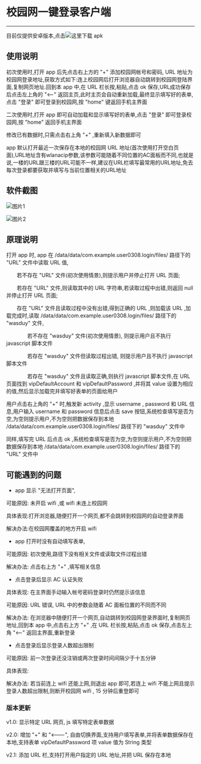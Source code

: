 # 校园网一键登录客户端

---

目前仅提供安卓版本,点击![这里]("./app/app.release.apk")下载 apk

## 使用说明

初次使用时,打开 app 后先点击右上方的 "+" 添加校园网帐号和密码, URL 地址为校园网登录地址,获取方式如下:连上校园网后打开浏览器自动跳转到校园网登陆界面,复制网页地址.回到本 app 中,在 URL 栏长按,粘贴,点击 ok 保存,URL成功保存后点击左上角的 "<--" 返回主页,此时主页会自动重新加载,最终显示填写好的表单,点击 "登录" 即可登录到校园网,按 "home" 键返回手机主界面

二次使用时,打开 app 即可自动加载和显示填写好的表单,点击 "登录" 即可登录校园网,按 "home" 返回手机主界面

修改已有数据时,只需点击右上角 "+" ,重新填入新数据即可

 app 默认打开最近一次保存在本地的校园网 URL 地址(首次使用打开空白页面),URL地址含有wlanacip参数,该参数可能随着不同位置的AC面板而不同,也就是说,一楼的URL跟三楼的URL可能不一样,建议在URL栏填写最常用的URL地址,免去每次登录都要获取并填写与当前位置相关的URL地址

## 软件截图

![图片1]("./Screenshot/LoginScreen1.png")

![图片2]("./Screenshot/LoginScreen2.png")

## 原理说明

打开 app 时, app 在 /data/data/com.example.user0308.login/files/ 路径下的 "URL" 文件中读取 URL 值,

&emsp;&emsp;若不存在 "URL" 文件(初次使用情景),则提示用户并停止打开 URL 页面;

&emsp;&emsp;若存在 "URL" 文件,则读取其中的 URL 字符串,若读取过程中出错,则返回 null 并停止打开 URL 页面;

&emsp;&emsp;存在 "URL" 文件且读取过程中没有出错,得到正确的 URL ,则加载该 URL ,加载完成时,读取 /data/data/com.example.user0308.login/files/ 路径下的 "wasduy" 文件,
      
&emsp;&emsp;&emsp;&emsp;若不存在 "wasduy" 文件(初次使用情景), 则提示用户且不执行 javascript 脚本文件

&emsp;&emsp;&emsp;&emsp;若存在 "wasduy" 文件但读取过程出错, 则提示用户且不执行 javascript 脚本文件

&emsp;&emsp;&emsp;&emsp;若存在 "wasduy" 文件且读取正确,则执行 javascript 脚本文件,在 URL 页面找到 vipDefaultAccount 和 vipDefaultPassword ,并将其 value 设置为相应的值,然后显示加载完并填写好表单的页面给用户

用户点击右上角的 "+" 时,触发新 activity ,显示 username , password 和 URL 信息,用户输入 username 和 password 信息后点击 save 按钮,系统检查填写是否为空,为空则提示用户,不为空则把数据保存到本地 /data/data/com.example.user0308.login/files/ 路径下的 "wasduy" 文件中

同样,填写完 URL 后点击 ok ,系统检查填写是否为空,为空则提示用户,不为空则把数据保存到本地 /data/data/com.example.user0308.login/files/ 路径下的 "URL" 文件中

## 可能遇到的问题
* app 显示 "无法打开页面", 

可能原因: 未开启 wifi ,或 wifi 未连上校园网

具体表现:打开浏览器,随便打开一个网页,都不会跳转到校园网的自动登录界面

解决办法:在校园网覆盖的地方开启 wifi

* app 打开时没有自动填写表单,

可能原因: 初次使用,路径下没有相关文件或读取文件过程出错

解决办法: 点击右上方 "+" ,填写相关信息

* 点击登录后显示 AC 认证失败

具体表现: 在主界面手动输入帐号密码登录时仍然提示该信息

可能原因: URL 错误, URL 中的参数会随着 AC 面板位置的不同而不同

解决办法: 在浏览器中随便打开一个网页,自动跳转到校园网登录界面时,复制网页地址,回到本 app 中,点击右上方 "+" ,在 URL 栏长按,粘贴,点击 ok 保存,点击左上角 "<--" 返回主界面,重新登录

* 点击登录后显示登录人数超出限制

可能原因: 前一次登录还没注销或两次登录时间间隔少于十五分钟

具体表现: 

解决办法: 若当前连上 wifi 还能上网,则退出 app 即可,若连上 wifi 不能上网且提示登录人数超出限制,则断开校园网 wifi , 15 分钟后重登即可

### 版本更新

v1.0: 显示特定 URL 网页, js 填写特定表单数据

v2.0: 增加 "+" 和 "<---", 自由切换界面,支持用户填写表单,并将表单数据保存在本地,支持表单 vipDefaultPassword 项 value 值为 String 类型

v2.1: 添加 URL 栏,支持打开用户指定的 URL 地址,并把 URL 保存在本地